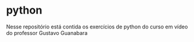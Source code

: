 # python
Nesse repositório está contida os exercícios de python do curso em vídeo do professor Gustavo Guanabara
